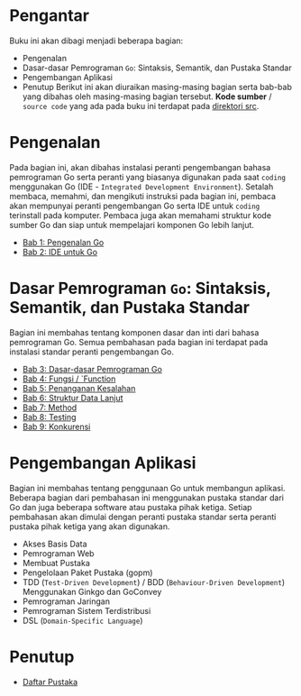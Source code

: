 # Pengantar 

Buku ini akan dibagi menjadi beberapa bagian:
* Pengenalan
* Dasar-dasar Pemrograman `Go`: Sintaksis, Semantik, dan Pustaka Standar
* Pengembangan Aplikasi
* Penutup
Berikut ini akan diuraikan masing-masing bagian serta bab-bab yang dibahas oleh masing-masing bagian tersebut. **Kode sumber** / `source code` yang ada pada buku ini terdapat pada [direktori src](../src).

# Pengenalan

Pada bagian ini, akan dibahas instalasi peranti pengembangan bahasa pemrograman Go serta peranti yang biasanya digunakan pada saat `coding` menggunakan Go (IDE - `Integrated Development Environment`). Setalah membaca, memahmi, dan mengikuti instruksi pada bagian ini, pembaca akan mempunyai peranti pengembangan Go serta IDE untuk `coding` terinstall pada komputer. Pembaca juga akan memahami struktur kode sumber Go dan siap untuk mempelajari komponen Go lebih lanjut.

* [Bab 1: Pengenalan Go](bab-01.md)
* [Bab 2: IDE untuk Go](bab-02.md)

# Dasar Pemrograman `Go`: Sintaksis, Semantik, dan Pustaka Standar

Bagian ini membahas tentang komponen dasar dan inti dari bahasa pemrograman Go. Semua pembahasan pada bagian ini terdapat pada instalasi standar peranti pengembangan Go.

* [Bab 3: Dasar-dasar Pemrograman Go](bab-03.md)
* [Bab 4: Fungsi / `Function](bab-04.md)
* [Bab 5: Penanganan Kesalahan](bab-05.md)
* [Bab 6: Struktur Data Lanjut](bab-06.md)
* [Bab 7: Method](bab-07.md)
* [Bab 8: Testing](bab-08.md)
* [Bab 9: Konkurensi](bab-09.md)

# Pengembangan Aplikasi

Bagian ini membahas tentang penggunaan Go untuk membangun aplikasi. Beberapa bagian dari pembahasan ini menggunakan pustaka standar dari Go dan juga beberapa software atau pustaka pihak ketiga. Setiap pembahasan akan dimulai dengan peranti pustaka standar serta peranti pustaka pihak ketiga yang akan digunakan.

* Akses Basis Data
* Pemrograman Web
* Membuat Pustaka
* Pengelolaan Paket Pustaka (gopm)
* TDD (`Test-Driven Development`) / BDD (`Behaviour-Driven Development`) Menggunakan Ginkgo dan GoConvey
* Pemrograman Jaringan
* Pemrograman Sistem Terdistribusi
* DSL (`Domain-Specific Language`)

# Penutup

* [Daftar Pustaka](daftar-pustaka.md)

